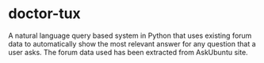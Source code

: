 # doctor-tux
A natural language query based system in Python that uses existing forum data to automatically show the most relevant answer for any question that a user asks. The forum data used has been extracted from AskUbuntu site.
